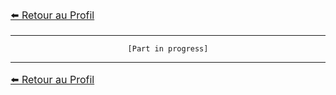 ﻿
<font size = "3"> 

[⬅️ Retour au Profil](https://github.com/Ash2oPS)

</font>

---

<div align="center">

`[Part in progress]`

</div>

---

<font size = "3"> 

[⬅️ Retour au Profil](https://github.com/Ash2oPS)

</font>
